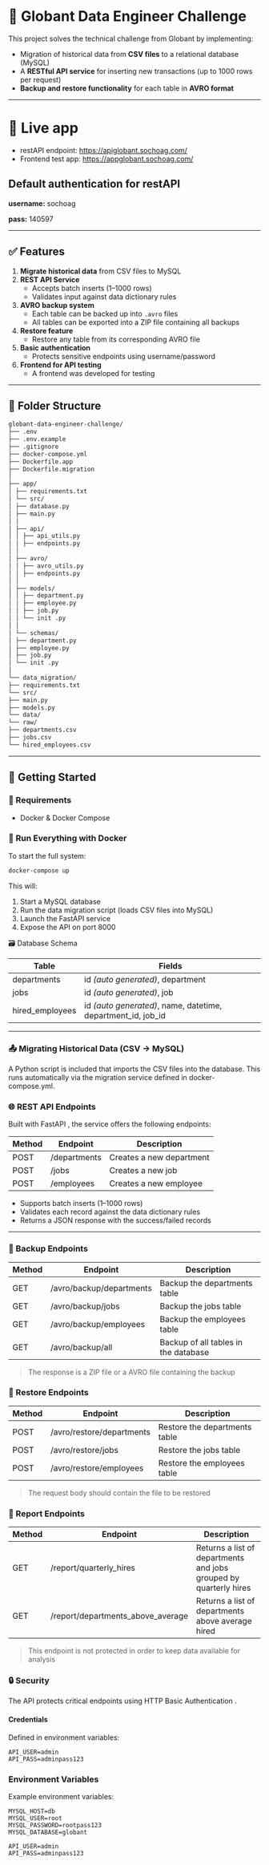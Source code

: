 # 📁 Globant Data Engineer Challenge

This project solves the technical challenge from Globant by implementing:

- Migration of historical data from **CSV files** to a relational database (MySQL)
- A **RESTful API service** for inserting new transactions (up to 1000 rows per request)
- **Backup and restore functionality** for each table in **AVRO format**

---

# 🎉 Live app
- restAPI endpoint: https://apiglobant.sochoag.com/
- Frontend test app: https://appglobant.sochoag.com/

## Default authentication for restAPI
**username:** sochoag

**pass:** 140597

---

## ✅ Features

1. **Migrate historical data** from CSV files to MySQL  
2. **REST API Service**
   - Accepts batch inserts (1–1000 rows)
   - Validates input against data dictionary rules
3. **AVRO backup system**
   - Each table can be backed up into `.avro` files
   - All tables can be exported into a ZIP file containing all backups
4. **Restore feature**
   - Restore any table from its corresponding AVRO file
5. **Basic authentication**
   - Protects sensitive endpoints using username/password
6. **Frontend for API testing**
   - A frontend was developed for testing

---

## 🧱 Folder Structure
```sh
globant-data-engineer-challenge/
├── .env
├── .env.example
├── .gitignore
├── docker-compose.yml
├── Dockerfile.app
├── Dockerfile.migration
│
├── app/
│ ├── requirements.txt
│ └── src/
│ ├── database.py
│ ├── main.py
│ │
│ ├── api/
│ │ ├── api_utils.py
│ │ ├── endpoints.py
│ │
│ ├── avro/
│ │ ├── avro_utils.py
│ │ ├── endpoints.py
│ │
│ ├── models/
│ │ ├── department.py
│ │ ├── employee.py
│ │ ├── job.py
│ │ └── init .py
│ │
│ └── schemas/
│ ├── department.py
│ ├── employee.py
│ ├── job.py
│ └── init .py
│
└── data_migration/
├── requirements.txt
└── src/
├── main.py
├── models.py
└── data/
└── raw/
├── departments.csv
├── jobs.csv
└── hired_employees.csv
```
---

## 🚀 Getting Started

### 🔧 Requirements

- Docker & Docker Compose

### 🐳 Run Everything with Docker

To start the full system:

```bash
docker-compose up
```
This will:

1. Start a MySQL database
2. Run the data migration script (loads CSV files into MySQL)
3. Launch the FastAPI service
4. Expose the API on port 8000

🗃️ Database Schema

|Table|Fields|
|-----|------|
|departments|id *(auto generated)*, department|
|jobs|id *(auto generated)*, job|
|hired_employees|id *(auto generated)*, name, datetime, department_id, job_id|

---
### 📤 Migrating Historical Data (CSV → MySQL)
A Python script is included that imports the CSV files into the database. This runs automatically via the migration service defined in docker-compose.yml.

### 🌐 REST API Endpoints
Built with FastAPI , the service offers the following endpoints:

| Method | Endpoint | Description |
|--------|----------|-------------|
| POST   | /departments | Creates a new department |
| POST   | /jobs | Creates a new job|
| POST   | /employees | Creates a new employee|

* Supports batch inserts (1–1000 rows)
* Validates each record against the data dictionary rules
* Returns a JSON response with the success/failed records

---
### 💾 Backup Endpoints

| Method | Endpoint | Description |
|--------|----------|-------------|
| GET    | /avro/backup/departments | Backup the departments table |
| GET    | /avro/backup/jobs | Backup the jobs table |
| GET    | /avro/backup/employees | Backup the employees table |
| GET    | /avro/backup/all | Backup of all tables in the database |

> The response is a ZIP file or a AVRO file containing the backup

### 🔁 Restore Endpoints

| Method | Endpoint | Description |
|--------|----------|-------------|
| POST   | /avro/restore/departments | Restore the departments table |
| POST   | /avro/restore/jobs | Restore the jobs table |
| POST   | /avro/restore/employees | Restore the employees table |

> The request body should contain the file to be restored

### 📄 Report Endpoints

| Method | Endpoint | Description |
|--------|----------|-------------|
| GET   | /report/quarterly_hires | Returns a list of departments and jobs grouped by quarterly hires |
| GET   | /report/departments_above_average | Returns a list of departments above average hired |

> This endpoint is not protected in order to keep data available for analysis

### 🔒 Security
The API protects critical endpoints using HTTP Basic Authentication .

#### Credentials
Defined in environment variables:
```env
API_USER=admin
API_PASS=adminpass123
```

### Environment Variables
Example environment variables:
```env
MYSQL_HOST=db
MYSQL_USER=root
MYSQL_PASSWORD=rootpass123
MYSQL_DATABASE=globant

API_USER=admin
API_PASS=adminpass123
```
